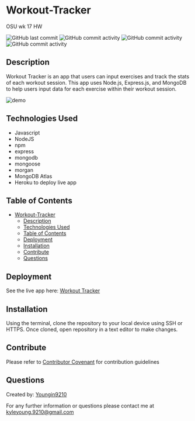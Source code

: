 # Workout-Tracker
OSU wk 17 HW

![GitHub last commit](https://img.shields.io/github/last-commit/Youngin9210/Workout-Tracker)
![GitHub commit activity](https://img.shields.io/github/commit-activity/m/Youngin9210/Workout-Tracker)
![GitHub commit activity](https://img.shields.io/github/languages/count/Youngin9210/Workout-Tracker)
![GitHub commit activity](https://img.shields.io/github/languages/top/Youngin9210/Workout-Tracker)

## Description

Workout Tracker is an app that users can input exercises and track the stats of each workout session.  This app uses Node.js, Express.js, and MongoDB to help users input data for each exercise within their workout session.

![demo](./assets/workout-tracker.gif)

## Technologies Used

* Javascript
* NodeJS
* npm
* express
* mongodb
* mongoose
* morgan
* MongoDB Atlas
* Heroku to deploy live app

## Table of Contents

- [Workout-Tracker](#workout-tracker)
  - [Description](#description)
  - [Technologies Used](#technologies-used)
  - [Table of Contents](#table-of-contents)
  - [Deployment](#deployment)
  - [Installation](#installation)
  - [Contribute](#contribute)
  - [Questions](#questions)

## Deployment

See the live app here: [Workout Tracker](https://fierce-inlet-72161.herokuapp.com/?id=60a81b79b60c910015bdb426)


## Installation

Using the terminal, clone the repository to your local device using SSH or HTTPS. Once cloned, open repository in a text editor to make changes.

## Contribute

Please refer to [Contributor Covenant](https://www.contributor-covenant.org/version/2/0/code_of_conduct/) for contribution guidelines

## Questions

Created by: [Youngin9210](https://github.com/Youngin9210)

For any further information or questions please contact me at [kyleyoung.9210@gmail.com](mailto:kyleyoung.9210@gmail.com)